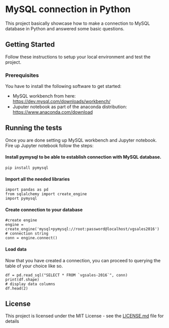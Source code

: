 # MySQL connection in Python
This project basically showcase how to make a connection to MySQL database in Python and answered some basic questions.

## Getting Started

Follow these instructions to setup your local environment and test the project. 

### Prerequisites

You have to install the following software to get started:
- MySQL workbench from here: https://dev.mysql.com/downloads/workbench/
- Juputer notebook as part of the anaconda distribution: https://www.anaconda.com/download

## Running the tests

Once you are done setting up MySQL workbench and Jupyter notebook. Fire up Jupyter notebook follow the steps:

#### Install pymysql to be able to establish connection with MySQL database.
```
pip install pymysql
```

#### Import all the needed libraries
```
import pandas as pd
from sqlalchemy import create_engine
import pymysql
```

#### Create connection to your database
```
#create engine
engine = create_engine('mysql+pymysql://root:password@localhost/vgsales2016')
# connection string
conn = engine.connect()
```

#### Load data
Now that you have created a connection, you can proceed to querying the table of your choice like so.
```
df = pd.read_sql("SELECT * FROM `vgsales-2016`", conn)
print(df.shape)
# display data columns
df.head(2)
```

## License

This project is licensed under the MIT License - see the [LICENSE.md](LICENSE.md) file for details
